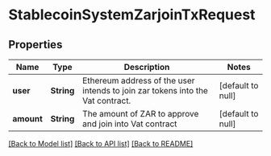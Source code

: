 # StablecoinSystemZarjoinTxRequest
## Properties

| Name | Type | Description | Notes |
|------------ | ------------- | ------------- | -------------|
| **user** | **String** | Ethereum address of the user intends to join zar tokens into the Vat contract. | [default to null] |
| **amount** | **String** | The amount of ZAR to approve and join into Vat contract | [default to null] |

[[Back to Model list]](../README.md#documentation-for-models) [[Back to API list]](../README.md#documentation-for-api-endpoints) [[Back to README]](../README.md)

